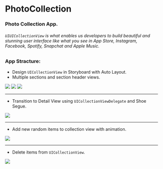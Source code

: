 # PhotoCollection

### Photo Collection App.

###### `UIUICollectionView` is what enables us developers to build beautiful and stunning user interface like what you see in App Store, Instagram, Facebook, Spotify, Snapchat and Apple Music.

### App Stracture:

+ Design `UICollectionView` in Storyboard with Auto Layout.
+ Multiple sections and section header views.

![](pics/iPhoneXSMax.png) ![](pics/iPhone8.png) ![](pics/iPhoneSE.png)

---

+ Transition to Detail View using `UICollectionViewDelegate` and Shoe Segue.

![](gifs/Transition.gif)

---

+ Add new random items to collection view with animation.

![](gifs/AddingItems.gif)

---

+ Delete items from `UICollectionView`.

![](gifs/DeleteItems.gif)
